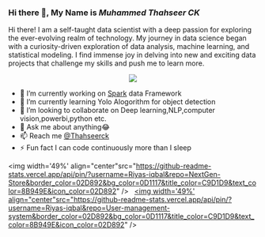 ### Hi there 👋, My Name is *Muhammed Thahseer CK*
    
Hi there! I am a self-taught data scientist with a deep passion for exploring the ever-evolving realm of technology. My journey in data science began with a curiosity-driven exploration of data analysis, machine learning, and statistical modeling. I find immense joy in delving into new and exciting data projects that challenge my skills and push me to learn more.

<p align="center">
  <a href="https://skillicons.dev">
    <img src="https://skillicons.dev/icons?i=python,mongodb,mysql,tensorflow,scikitlearn,powerbi,tableau,html,css,git,github,nlp,computervision,pandas,numpy,machinelearning,deeplearning,pycharm,jupyter,java,c,django,fastapi,cloud" />
  </a>
</p>




<!-- [Data science Enthusiast](https://live.staticflickr.com/65535/52946924761_e71af25781_o.png) -->
- 🔭 I’m currently working on [Spark]([https://github.com/Riyas-iqbal/Theora](https://spark.apache.org/)) data Framework
- 🌱 I’m currently learning Yolo Alogorithm for object detection
- 👯 I’m looking to collaborate on Deep learning,NLP,computer vision,powerbi,python etc.
- 💬 Ask me about anything😂
- 📫 Reach me [@Thahseerck](mailto:zacthahseer123@gmail.com)
- ⚡ Fun fact I can code continuously more than I sleep




<img width='49%' align="center"src="https://github-readme-stats.vercel.app/api/pin/?username=Riyas-iqbal&repo=NextGen-Store&border_color=02D892&bg_color=0D1117&title_color=C9D1D9&text_color=8B949E&icon_color=02D892" />
</a>
<span>&nbsp;</span>
<a href="https://github.com/Riyas-iqbal/User-management-system">
<img width='49%' align="center"src="https://github-readme-stats.vercel.app/api/pin/?username=Riyas-iqbal&repo=User-management-system&border_color=02D892&bg_color=0D1117&title_color=C9D1D9&text_color=8B949E&icon_color=02D892" />
</a>
</p>
